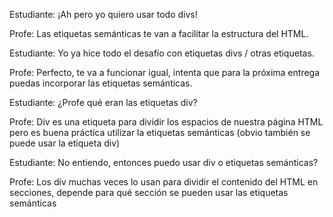 Estudiante: ¡Ah pero yo quiero usar todo divs!

Profe: Las etiquetas semánticas te van a facilitar la estructura del HTML.

Estudiante: Yo ya hice todo el desafío con etiquetas divs / otras etiquetas.

Profe: Perfecto, te va a funcionar igual, intenta que para la próxima entrega puedas incorporar las etiquetas semánticas.

Estudiante: ¿Profe qué eran las etiquetas div?

Profe: Div es una etiqueta para dividir los espacios de nuestra página HTML pero es buena práctica utilizar la etiquetas semánticas (obvio también se puede usar la etiqueta div)

Estudiante: No entiendo, entonces puedo usar div o etiquetas semánticas?

Profe: Los div muchas veces lo usan para dividir el contenido del HTML en secciones, depende para qué sección se pueden usar las etiquetas semánticas